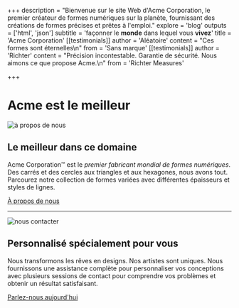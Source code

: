 +++
description = "Bienvenue sur le site Web d'Acme Corporation, le premier créateur de formes numériques sur la planète, fournissant des créations de formes précises et prêtes à l'emploi."
explore = 'blog'
outputs = ['html', 'json']
subtitle = 'façonner le **monde** dans lequel vous **vivez**'
title = 'Acme Corporation'
[[testimonials]]
author = 'Aléatoire'
content = "Ces formes sont éternelles\n"
from = 'Sans marque'
[[testimonials]]
author = 'Richter'
content = "Précision incontestable. Garantie de sécurité. Nous aimons ce que propose Acme.\n"
from = 'Richter Measures'


+++

Acme est le **meilleur**
==================

![à propos de nous](about.jpg)

Le meilleur dans ce domaine
------------------------

Acme Corporation&trade; est le _premier fabricant mondial de formes numériques_. Des carrés et des cercles aux triangles et aux hexagones, nous avons tout. Parcourez notre collection de formes variées avec différentes épaisseurs et styles de lignes.

[À propos de nous](./about)

* * *

![nous contacter](contact.jpg)

Personnalisé spécialement pour vous
-------------------------------

Nous transformons les rêves en designs. Nos artistes sont uniques. Nous fournissons une assistance complète pour personnaliser vos conceptions avec plusieurs sessions de contact pour comprendre vos problèmes et obtenir un résultat satisfaisant.

[Parlez-nous aujourd'hui](./contact)